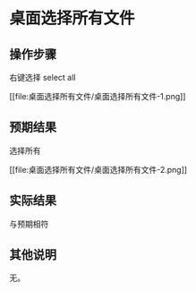 # 桌面选择所有文件
## 操作步骤
右键选择 select all

[[file:桌面选择所有文件/桌面选择所有文件-1.png]]

## 预期结果

选择所有

[[file:桌面选择所有文件/桌面选择所有文件-2.png]]

## 实际结果
与预期相符
## 其他说明

无。
